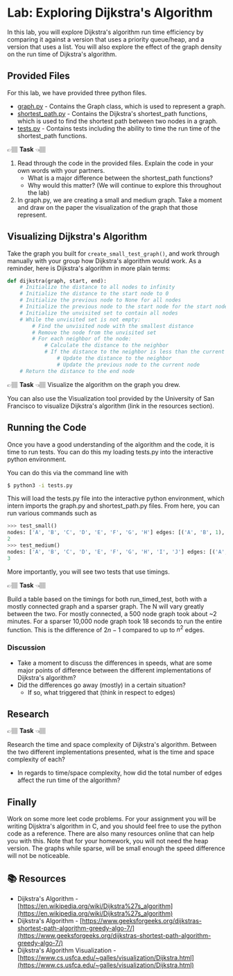# Lab: Exploring Dijkstra's Algorithm


In this lab, you will explore Dijkstra's algorithm run time efficiency by comparing it against a version that uses a priority queue/heap, and a version that uses a list. You will also explore the effect of the graph density on the run time of Dijkstra's algorithm.

## Provided Files
For this lab, we have provided three python files. 
* [graph.py](graph.py) - Contains the Graph class, which is used to represent a graph. 
* [shortest_path.py](shortest_path.py) - Contains the Dijkstra's shortest_path functions, which is used to find the shortest path between two nodes in a graph. 
* [tests.py](tests.py) - Contains tests including the ability to time the run time of the shortest_path functions.


👉🏽 **Task** 👈🏽

1. Read through the code in the provided files. Explain the code in your own words with your partners.
   * What is a major difference between the shortest_path functions?
   * Why would this matter? (We will continue to explore this throughout the lab)
2. In graph.py, we are creating  a small and medium graph. Take a moment and draw on the paper the visualization of the graph that those represent. 


## Visualizing Dijkstra's Algorithm

Take the graph you built for `create_small_test_graph()`, and work through manually with your group how Dijkstra's algorithm would work. As a reminder, here is Dijkstra's algorithm in more plain terms:

```python
def dijkstra(graph, start, end):
    # Initialize the distance to all nodes to infinity
    # Initialize the distance to the start node to 0
    # Initialize the previous node to None for all nodes
    # Initialize the previous node to the start node for the start node
    # Initialize the unvisited set to contain all nodes
    # While the unvisited set is not empty:
        # Find the unvisited node with the smallest distance
        # Remove the node from the unvisited set
        # For each neighbor of the node:
            # Calculate the distance to the neighbor
            # If the distance to the neighbor is less than the current distance:
                # Update the distance to the neighbor
                # Update the previous node to the current node
    # Return the distance to the end node
```
👉🏽 **Task** 👈🏽
Visualize the algorithm on the graph you drew.


You can also use the Visualization tool provided by the University of San Francisco to visualize Dijkstra's algorithm (link in the resources section). 

## Running the Code
Once you have a good understanding of the algorithm and the code, it is time to run tests. You can do this my loading
tests.py into the interactive python environment. 

You can do this via the command line with

```bash
$ python3 -i tests.py
```

This will load the tests.py file into the interactive python environment, which intern imports the graph.py and shortest_path.py files. From here, you can run various commands such as

```python
>>> test_small()
nodes: ['A', 'B', 'C', 'D', 'E', 'F', 'G', 'H'] edges: [('A', 'B', 1), ('A', 'C', 1), ('A', 'D', 1), ('B', 'E', 1), ('B', 'F', 1), ('C', 'F', 1), ('C', 'G', 1), ('D', 'G', 1), ('D', 'H', 1), ('E', 'F', 1), ('F', 'G', 1), ('G', 'H', 1)]
2
>>> test_medium()
nodes: ['A', 'B', 'C', 'D', 'E', 'F', 'G', 'H', 'I', 'J'] edges: [('A', 'B', 1), ('A', 'C', 1), ('A', 'D', 1), ('B', 'E', 1), ('B', 'F', 1), ('C', 'F', 1), ('C', 'G', 1), ('D', 'G', 1), ('D', 'H', 1), ('E', 'F', 1), ('F', 'G', 1), ('G', 'H', 1), ('H', 'I', 1), ('H', 'J', 1)]
3
```

More importantly, you will see two tests that use timings. 

👉🏽 **Task** 👈🏽

Build a table based on the timings for both run_timed_test, both with a mostly connected graph and a sparser graph. The N will vary greatly between the two. For mostly connected, a 500 node graph took about ~2 minutes. For a sparser 10,000 node graph took 18 seconds to run the entire function. This is the difference of $2n-1$ compared to up to $n^2$ edges. 

### Discussion  

* Take a moment to discuss the differences in speeds, what are some major points of difference between the different implementations of Dijkstra's algorithm? 
* Did the differences go away (mostly) in a certain situation? 
  * If so, what triggered that (think in respect to edges)


## Research

👉🏽 **Task** 👈🏽

Research the time and space complexity of Dijkstra's algorithm. Between the two different implementations presented, what is the time and space complexity of each?

* In regards to time/space complexity, how did the total number of edges affect the run time of the algorithm?

## Finally

Work on some more leet code problems. For your assignment you will be writing Dijsktra's algorithm in C, and you should feel free to use the python code as a reference. There are also many resources online that can help you with this. Note that for your homework, you will not need the heap version. The graphs while sparse, will be small enough the speed difference will not be noticeable.



## 📚 Resources
* Dijkstra's Algorithm - [https://en.wikipedia.org/wiki/Dijkstra%27s_algorithm](https://en.wikipedia.org/wiki/Dijkstra%27s_algorithm) 
* Dijkstra's Algorithm - [https://www.geeksforgeeks.org/dijkstras-shortest-path-algorithm-greedy-algo-7/](https://www.geeksforgeeks.org/dijkstras-shortest-path-algorithm-greedy-algo-7/)
* Dijkstra's Algorithm Visualization - [https://www.cs.usfca.edu/~galles/visualization/Dijkstra.html](https://www.cs.usfca.edu/~galles/visualization/Dijkstra.html)